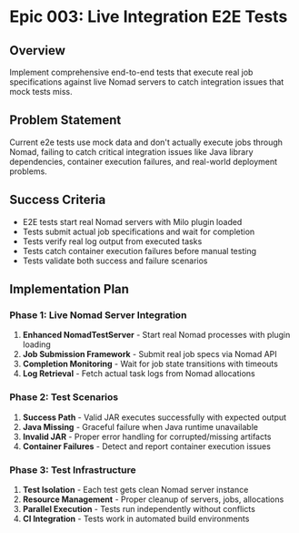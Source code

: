 # Epic 003: Live Integration E2E Tests

## Overview

Implement comprehensive end-to-end tests that execute real job specifications against live Nomad servers to catch integration issues that mock tests miss.

## Problem Statement

Current e2e tests use mock data and don't actually execute jobs through Nomad, failing to catch critical integration issues like Java library dependencies, container execution failures, and real-world deployment problems.

## Success Criteria

- E2E tests start real Nomad servers with Milo plugin loaded
- Tests submit actual job specifications and wait for completion
- Tests verify real log output from executed tasks
- Tests catch container execution failures before manual testing
- Tests validate both success and failure scenarios

## Implementation Plan

### Phase 1: Live Nomad Server Integration
1. **Enhanced NomadTestServer** - Start real Nomad processes with plugin loading
2. **Job Submission Framework** - Submit real job specs via Nomad API
3. **Completion Monitoring** - Wait for job state transitions with timeouts
4. **Log Retrieval** - Fetch actual task logs from Nomad allocations

### Phase 2: Test Scenarios
1. **Success Path** - Valid JAR executes successfully with expected output
2. **Java Missing** - Graceful failure when Java runtime unavailable
3. **Invalid JAR** - Proper error handling for corrupted/missing artifacts
4. **Container Failures** - Detect and report container execution issues

### Phase 3: Test Infrastructure
1. **Test Isolation** - Each test gets clean Nomad server instance
2. **Resource Management** - Proper cleanup of servers, jobs, allocations
3. **Parallel Execution** - Tests run independently without conflicts
4. **CI Integration** - Tests work in automated build environments